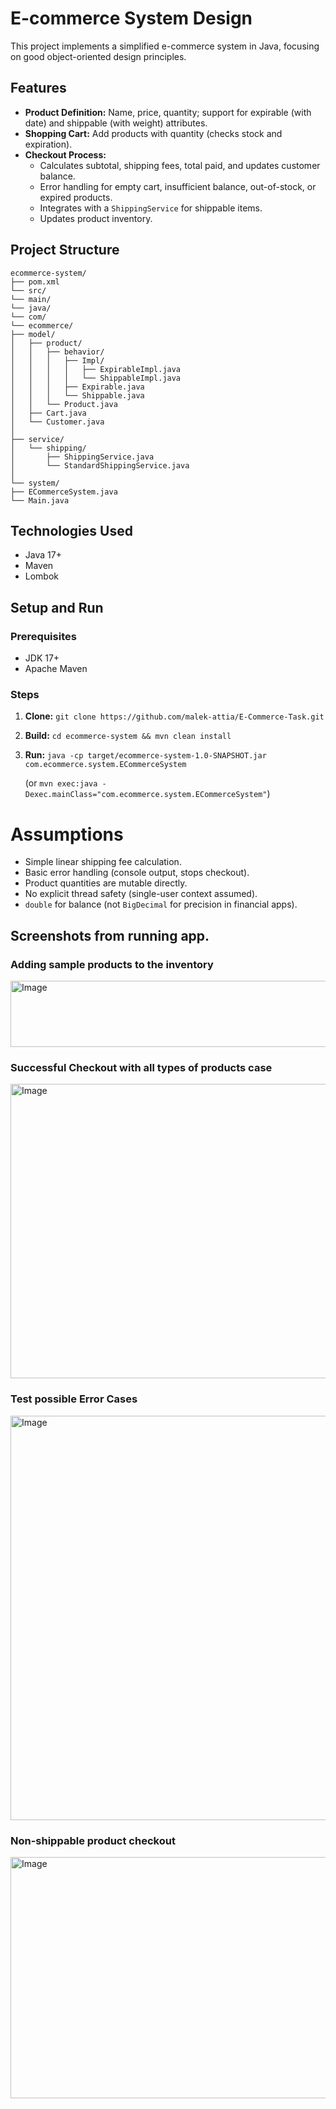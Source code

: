 # E-commerce System Design

This project implements a simplified e-commerce system in Java, focusing on good object-oriented design principles.

## Features

* **Product Definition:** Name, price, quantity; support for expirable (with date) and shippable (with weight) attributes.
* **Shopping Cart:** Add products with quantity (checks stock and expiration).
* **Checkout Process:**
    * Calculates subtotal, shipping fees, total paid, and updates customer balance.
    * Error handling for empty cart, insufficient balance, out-of-stock, or expired products.
    * Integrates with a `ShippingService` for shippable items.
    * Updates product inventory.
 
## Project Structure

```
ecommerce-system/
├── pom.xml
└── src/
└── main/
└── java/
└── com/
└── ecommerce/
├── model/
│   ├── product/
│   │   ├── behavior/
│   │   │   ├── Impl/
│   │   │   │   ├── ExpirableImpl.java
│   │   │   │   └── ShippableImpl.java
│   │   │   ├── Expirable.java
│   │   │   └── Shippable.java
│   │   └── Product.java
│   ├── Cart.java
│   └── Customer.java
│
├── service/
│   └── shipping/
│       ├── ShippingService.java
│       └── StandardShippingService.java
│
└── system/
├── ECommerceSystem.java
└── Main.java
```

## Technologies Used

* Java 17+
* Maven
* Lombok

## Setup and Run

### Prerequisites

* JDK 17+
* Apache Maven

### Steps

1.  **Clone:** `git clone https://github.com/malek-attia/E-Commerce-Task.git`
2.  **Build:** `cd ecommerce-system && mvn clean install`
3.  **Run:** `java -cp target/ecommerce-system-1.0-SNAPSHOT.jar com.ecommerce.system.ECommerceSystem`

    (or `mvn exec:java -Dexec.mainClass="com.ecommerce.system.ECommerceSystem"`)

# Assumptions

* Simple linear shipping fee calculation.
* Basic error handling (console output, stops checkout).
* Product quantities are mutable directly.
* No explicit thread safety (single-user context assumed).
* `double` for balance (not `BigDecimal` for precision in financial apps).

## Screenshots from running app.

### Adding sample products to the inventory
<img width="668" height="106" alt="Image" src="https://github.com/user-attachments/assets/7084b115-ef89-4f63-b0d2-7c5dc114b7b0" />

### Successful Checkout with all types of products case
<img width="668" height="471" alt="Image" src="https://github.com/user-attachments/assets/14c7cfe0-edaf-4dc1-902a-905933cc377e" />

### Test possible Error Cases
<img width="668" height="647" alt="Image" src="https://github.com/user-attachments/assets/3b51eac1-9df2-4df0-95e1-93a87c02de2e" />

### Non-shippable product checkout
<img width="668" height="386" alt="Image" src="https://github.com/user-attachments/assets/8f1e7bb9-271f-4f43-9d1b-4c418009a6ce" />
